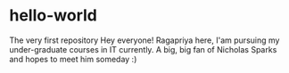 # hello-world
The very first repository
Hey everyone!
  Ragapriya here, I'am pursuing my under-graduate courses in IT currently. 
   A big, big fan of Nicholas Sparks and hopes to meet him someday :)
   
   
   

